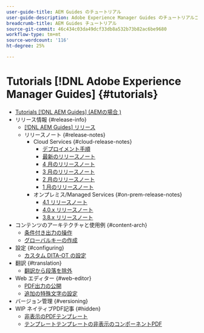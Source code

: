 ```yaml
---
user-guide-title: AEM Guides のチュートリアル
user-guide-description: Adobe Experience Manager Guides のチュートリアルコレクションをお読みください。
breadcrumb-title: AEM Guides チュートリアル
source-git-commit: 46c434c03da49dcf33db8a532b73b82ac6be9680
workflow-type: tm+mt
source-wordcount: '116'
ht-degree: 25%

---
```



# Tutorials [!DNL Adobe Experience Manager Guides] {#tutorials}

+ [Tutorials [!DNL AEM Guides] (AEMの場合 )](overview.md)
+ リリース情報 {#release-info}
   + [[!DNL AEM Guides] リリース](./release-info/latest-release-info.md)
   + リリースノート {#release-notes}
      + Cloud Services {#cloud-release-notes}
         + [デプロイメント手順](./release-info/deploy-xml-on-aemaacs.md)
         + [最新のリリースノート](./release-info/release-notes-2022.5.0.md)
         + [4 月のリリースノート](./release-info/release-notes-2022.4.0.md)
         + [3 月のリリースノート](./release-info/release-notes-2022.3.0.md)
         + [2 月のリリースノート](./release-info/release-notes-2022.2.0.md)
         + [1 月のリリースノート](./release-info/release-notes-2022.1.0.md)
      + オンプレミス/Managed Services {#on-prem-release-notes}
         + [4.1 リリースノート](./release-info/release-notes-4.1.md)
         + [4.0.x リリースノート](https://helpx.adobe.com/xml-documentation-for-experience-manager/release-note/release-notes-xml-documentation-solution-4-0.html)
         + [3.8.x リリースノート](https://helpx.adobe.com/xml-documentation-for-experience-manager/release-note/release-notes-xml-documentation-solution-3-8.html)
+ コンテンツのアーキテクチャと使用例 {#content-arch}
   + [条件付き出力の操作](./content-architecture/create-and-use-conditions.md)
   + [グローバルキーの作成](./content-architecture/create-global-keys.md)
+ 設定 {#configuring}
   + [カスタム DITA-OT の設定](./configuring/setup-a-custom-dita-ot.md)
+ 翻訳 {#translation}
   + [翻訳から段落を除外](./translation/exclude-paragraphs-from-translation.md)
+ Web エディター {#web-editor}
   + [PDF出力の公開](./web-editor/native-pdf-web-editor.md)
   + [追加の特殊文字の設定](./web-editor/configure-additional-special-characters.md)
+ バージョン管理 {#versioning}
+ WIP ネイティブPDF記事 {#hidden}
   + [非表示のPDFテンプレート](./native-pdf/pdf-template.md)
   + [テンプレートテンプレートの非表示のコンポーネントPDF](./native-pdf/components-pdf-template.md)
